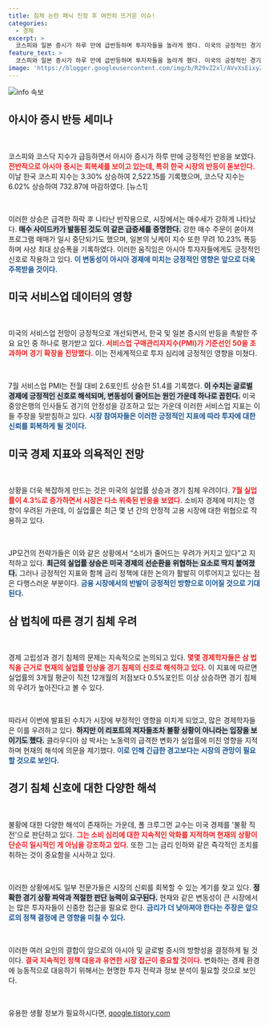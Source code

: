 ```yaml
---
title: 침체 논란 패닉 진정 후 여전히 뜨거운 이슈!
categories:
  - 경제
excerpt: >
  코스피와 일본 증시가 하루 만에 급반등하며 투자자들을 놀라게 했다. 미국의 긍정적인 경기 지표가 도움을 주었고, 과도한 매도 심리가 진정되며 큰 폭으로 상승했다. 하지만 경기 침체 우려는 여전히 남아있어, 앞으로의 시장 동향이 주목된다.
feature_text: >
  코스피와 일본 증시가 하루 만에 급반등하며 투자자들을 놀라게 했다. 미국의 긍정적인 경기 지표가 도움을 주었고, 과도한 매도 심리가 진정되며 큰 폭으로 상승했다. 하지만 경기 침체 우려는 여전히 남아있어, 앞으로의 시장 동향이 주목된다.
image: 'https://blogger.googleusercontent.com/img/b/R29vZ2xl/AVvXsEixyZcFfHzMRdzZMjFBmAUKJYCLCGyLL1o632UiGVXcaFdKo_bkvkuCioo0uUKlGfBVcT3P84aROyZIXSBEx3Aw5nCQ3pTgDom1WDC4m8eifvWiAmWEEVb4x6G_l8C0QH225ldMjyaFvpxGEBGNO37VmDTDMHGhJPq73UglMfDca1-0aw/s1600/blogspot.png'
---
```


<p><img src="https://blogger.googleusercontent.com/img/b/R29vZ2xl/AVvXsEixyZcFfHzMRdzZMjFBmAUKJYCLCGyLL1o632UiGVXcaFdKo_bkvkuCioo0uUKlGfBVcT3P84aROyZIXSBEx3Aw5nCQ3pTgDom1WDC4m8eifvWiAmWEEVb4x6G_l8C0QH225ldMjyaFvpxGEBGNO37VmDTDMHGhJPq73UglMfDca1-0aw/s1600/blogspot.png" alt="info 속보" /></p>

<h2 data-ke-size="size26">아시아 증시 반등 세미나</h2>

<p data-ke-size="size16">&nbsp;</p>

<p>코스피와 코스닥 지수가 급등하면서 아시아 증시가 하루 만에 긍정적인 반응을 보였다. <b><span style="color: #ee2323;">전반적으로 아시아 증시는 회복세를 보이고 있는데, 특히 한국 시장의 반등이 돋보인다.</span></b> 이날 한국 코스피 지수는 3.30% 상승하여 2,522.15를 기록했으며, 코스닥 지수는 6.02% 상승하여 732.87에 마감하였다. [뉴스1]</p>

<p data-ke-size="size16">&nbsp;</p>

<p>이러한 상승은 급격한 하락 후 나타난 반작용으로, 시장에서는 매수세가 강하게 나타났다. <b><span style="background-color: #21538527;">매수 사이드카가 발동된 것도 이 같은 급증세를 증명한다.</span></b> 강한 매수 주문이 쏟아져 프로그램 매매가 일시 중단되기도 했으며, 일본의 닛케이 지수 또한 무려 10.23% 폭등하며 사상 최대 상승폭을 기록하였다. 이러한 움직임은 아시아 투자자들에게도 긍정적인 신호로 작용하고 있다. <b><span style="color: #1a5490;">이 변동성이 아시아 경제에 미치는 긍정적인 영향은 앞으로 더욱 주목받을 것이다.</span></b></p>

<h2 data-ke-size="size26">미국 서비스업 데이터의 영향</h2>

<p data-ke-size="size16">&nbsp;</p>

<p>미국의 서비스업 전망이 긍정적으로 개선되면서, 한국 및 일본 증시의 반등을 촉발한 주요 요인 중 하나로 평가받고 있다. <b><span style="color: #ee2323;">서비스업 구매관리자지수(PMI)가 기준선인 50을 초과하며 경기 확장을 전망했다.</span></b> 이는 전세계적으로 투자 심리에 긍정적인 영향을 미쳤다. </p>

<p data-ke-size="size16">&nbsp;</p>

<p>7월 서비스업 PMI는 전월 대비 2.6포인트 상승한 51.4를 기록했다. <b><span style="background-color: #21538527;">이 수치는 글로벌 경제에 긍정적인 신호로 해석되며, 변동성이 줄어드는 원인 가운데 하나로 꼽힌다.</span></b> 미국 중앙은행의 인사들도 경기의 안정성을 강조하고 있는 가운데 이러한 서비스업 지표는 이들 주장을 뒷받침하고 있다. <b><span style="color: #1a5490;">시장 참여자들은 이러한 긍정적인 지표에 따라 투자에 대한 신뢰를 회복하게 될 것이다.</span></b></p>

<h2 data-ke-size="size26">미국 경제 지표와 의욕적인 전망</h2>

<p data-ke-size="size16">&nbsp;</p>

<p>상황을 더욱 복잡하게 만드는 것은 미국의 실업률 상승과 경기 침체 우려이다. <b><span style="color: #ee2323;">7월 실업률이 4.3%로 증가하면서 시장은 다소 위축된 반응을 보였다.</span></b> 소비자 경제에 미치는 영향이 우려된 가운데, 이 실업률은 최근 몇 년 간의 안정적 고용 시장에 대한 위협으로 작용하고 있다. </p>

<p data-ke-size="size16">&nbsp;</p>

<p>JP모건의 전략가들은 이와 같은 상황에서 “소비가 줄어드는 우려가 커지고 있다”고 지적하고 있다. <b><span style="background-color: #21538527;">최근의 실업률 상승은 미국 경제의 선순환을 위협하는 요소로 딱지 붙여졌다.</span></b> 그러나 긍정적인 지표와 함께 금리 정책에 대한 논의가 활발히 이루어지고 있다는 점은 다행스러운 부분이다. <b><span style="color: #1a5490;">금융 시장에서의 반발이 긍정적인 방향으로 이어질 것으로 기대된다.</span></b></p>

<h2 data-ke-size="size26">삼 법칙에 따른 경기 침체 우려</h2>

<p data-ke-size="size16">&nbsp;</p>

<p>경제 고립성과 경기 침체의 문제는 지속적으로 논의되고 있다. <b><span style="color: #ee2323;">몇몇 경제학자들은 삼 법칙을 근거로 현재의 실업률 인상을 경기 침체의 신호로 해석하고 있다.</span></b> 이 지표에 따르면 실업률의 3개월 평균이 직전 12개월의 저점보다 0.5%포인트 이상 상승하면 경기 침체의 우려가 높아진다고 볼 수 있다.</p>

<p data-ke-size="size16">&nbsp;</p>

<p>따라서 이번에 발표된 수치가 시장에 부정적인 영향을 미치게 되었고, 많은 경제학자들은 이를 우려하고 있다. <b><span style="background-color: #21538527;">하지만 이 리포트의 저자들조차 불황 상황이 아니라는 입장을 보이기도 했다.</span></b> 클라우디아 삼 박사는 노동력의 급격한 변화가 실업률에 미친 영향을 지적하며 현재의 해석에 의문을 제기했다. <b><span style="color: #1a5490;">이로 인해 긴급한 경고보다는 시장의 관망이 필요할 것으로 보인다.</span></b></p>

<h2 data-ke-size="size26">경기 침체 신호에 대한 다양한 해석</h2>

<p data-ke-size="size16">&nbsp;</p>

<p>불황에 대한 다양한 해석이 존재하는 가운데, 폴 크루그먼 교수는 미국 경제를 '불황 직전'으로 판단하고 있다. <b><span style="color: #ee2323;">그는 소비 심리에 대한 지속적인 악화를 지적하며 현재의 상황이 단순히 일시적인 게 아님을 강조하고 있다.</span></b> 또한 그는 금리 인하와 같은 즉각적인 조치를 취하는 것이 중요함을 시사하고 있다.</p>

<p data-ke-size="size16">&nbsp;</p>

<p>이러한 상황에서도 일부 전문가들은 시장의 신뢰를 회복할 수 있는 계기를 찾고 있다. <b><span style="background-color: #21538527;">정확한 경기 상황 파악과 적절한 판단 능력이 요구된다.</span></b> 현재와 같은 변동성이 큰 시장에서는 많은 투자자들이 신중한 접근을 필요로 한다. <b><span style="color: #1a5490;">금리가 더 낮아져야 한다는 주장은 앞으로의 정책 결정에 큰 영향을 미칠 수 있다.</span></b></p>

<p data-ke-size="size16">&nbsp;</p>

<p>이러한 여러 요인의 결합이 앞으로의 아시아 및 글로벌 증시의 방향성을 결정하게 될 것이다. <b><span style="color: #ee2323;">결국 지속적인 정책 대응과 유연한 시장 접근이 중요할 것이다.</span></b> 변화하는 경제 환경에 능동적으로 대응하기 위해서는 현명한 투자 전략과 정보 분석이 필요할 것으로 보인다. </p>

<p data-ke-size="size16">&nbsp;</p>
유용한 생활 정보가 필요하시다면, <a href="https://qoogle.tistory.com" rel="dofollow">qoogle.tistory.com</a>


